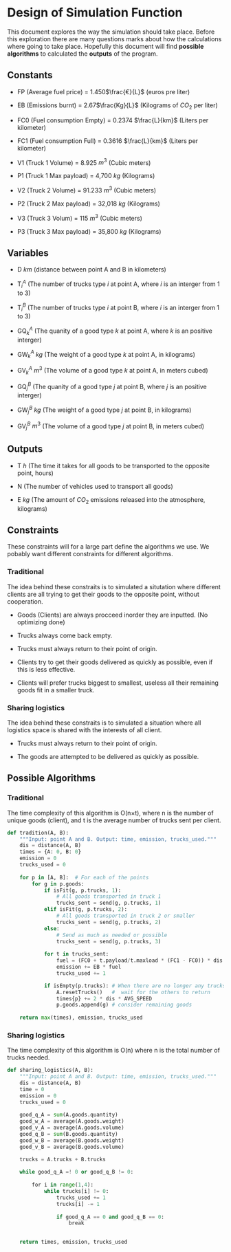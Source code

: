 # Design of Simulation Function

This document explores the way the simulation should take place. Before this exploration there are many questions marks about how the calculations where going to take place. Hopefully this document will find **possible algorithms** to calculated the **outputs** of the program.

## Constants

- FP (Average fuel price) = 1.450$\frac{€}{L}$  (euros pre liter) 

- EB (Emissions burnt) = 2.67$\frac{Kg}{L}$ (Kilograms of $CO_{2}$ per liter)

- FC0 (Fuel consumption Empty) = 0.2374 $\frac{L}{km}$ (Liters per kilometer)

- FC1 (Fuel consumption Full) = 0.3616 $\frac{L}{km}$ (Liters per kilometer)

- V1 (Truck 1 Volume) = 8.925 $m^{3}$ (Cubic meters)

- P1 (Truck 1 Max payload) = 4,700 $kg$ (Kilograms)

- V2 (Truck 2 Volume) = 91.233 $m^{3}$ (Cubic meters)

- P2 (Truck 2 Max payload) = 32,018 $kg$ (Kilograms)

- V3 (Truck 3 Volum) = 115 $m^{3}$ (Cubic meters)

- P3 (Truck 3 Max payload) = 35,800 $kg$ (Kilograms)

## Variables

* D $km$ (distance between point A and B in kilometers)

* T$^{A}_{i}$ (The number of trucks type $i$ at point A, where $i$ is an interger from 1 to 3)

* T$^{B}_{i}$ (The number of trucks type $i$ at point B, where $i$ is an interger from 1 to 3)

* GQ$^{A}_{k}$ (The quanity of a good type $k$ at point A, where $k$ is an positive interger)

* GW$^{A}_{k}$ $kg$ (The weight of a good type $k$ at point A, in kilograms)

* GV$^{A}_{k}$ $m^{3}$ (The volume of a good type $k$ at point A, in meters cubed)

* GQ$^{B}_{j}$ (The quanity of a good type $j$ at point B, where $j$ is an positive interger)

* GW$^{B}_{j}$ $kg$ (The weight of a good type $j$ at point B, in kilograms)

* GV$^{B}_{j}$ $m^{3}$ (The volume of a good type $j$ at point B, in meters cubed)

## Outputs

* T $h$ (The time it takes for all goods to be transported to the opposite point, hours)

* N (The number of vehicles used to transport all goods)

* E $kg$ (The amount of $CO_{2}$ emissions released into the atmosphere, kilograms)

## Constraints

These constraints will for a large part define the algorithms we use. We pobably want different constraints for different algorithms.

### Traditional

The idea behind these constraits is to simulated a situtation where different clients are all trying to get their goods to the opposite point, without cooperation.

* Goods (Clients) are always procceed inorder they are inputted. (No optimizing done)

* Trucks always come back empty.

* Trucks must always return to their point of origin.

* Clients try to get their goods delivered as quickly as possible, even if this is less effective.

* Clients will prefer trucks biggest to smallest, useless all their remaining goods fit in a smaller truck.

### Sharing logistics

The idea behind these constraits is to simulated a situation where all logistics space is shared with the interests of all client.

* Trucks must always return to their point of origin.

* The goods are attempted to be delivered as quickly as possible.

## Possible Algorithms

### Traditional

The time complexity of this algorithm is O(n$\times$t), where n is the number of unique goods (client), and t is the average number of trucks sent per client.

```python
def tradition(A, B):
    """Input: point A and B. Output: time, emission, trucks_used."""
    dis = distance(A, B)
    times = {A: 0, B: 0}
    emission = 0
    trucks_used = 0
    
    for p in [A, B]:  # For each of the points
        for g in p.goods:
            if isFit(g, p.trucks, 1):
                # All goods transported in truck 1
                trucks_sent = send(g, p.trucks, 1)
            elif isFit(g, p.trucks, 2):
                # All goods transported in truck 2 or smaller
                trucks_sent = send(g, p.trucks, 2)
            else:
                # Send as much as needed or possible
                trucks_sent = send(g, p.trucks, 3)
                
            for t in trucks_sent:
                fuel = (FC0 + t.payload/t.maxload * (FC1 - FC0)) * dis
                emission += EB * fuel
                trucks_used += 1

            if isEmpty(p.trucks): # When there are no longer any trucks
                A.resetTrucks()   #  wait for the others to return
                times{p} += 2 * dis * AVG_SPEED
                p.goods.append(g) # consider remaining goods
    
    return max(times), emission, trucks_used
```

### Sharing logistics

The time complexity of this algorithm is O(n) where n is the total number of trucks needed.

```python
def sharing_logistics(A, B):
    """Input: point A and B. Output: time, emission, trucks_used."""
    dis = distance(A, B)
    time = 0
    emission = 0
    trucks_used = 0
    
    good_q_A = sum(A.goods.quantity)
    good_w_A = average(A.goods.weight)
    good_v_A = average(A.goods.volume)
    good_q_B = sum(B.goods.quantity)
    good_w_B = average(B.goods.weight)
    good_v_B = average(B.goods.volume)

    trucks = A.trucks + B.trucks
    
    while good_q_A =! 0 or good_q_B != 0:
        
        for i in range(1,4):
            while trucks[i] != 0:
                trucks_used += 1
                trucks[i] -= 1
                
                if good_q_A == 0 and good_q_B == 0:
                    break
         

    return times, emission, trucks_used
```
